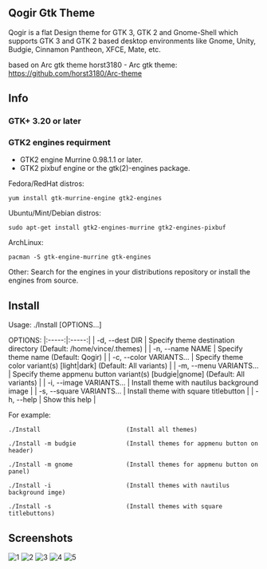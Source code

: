 ## Qogir Gtk Theme

Qogir is a flat Design theme for GTK 3, GTK 2 and Gnome-Shell which supports GTK 3 and GTK 2 based desktop environments like Gnome, Unity, Budgie, Cinnamon Pantheon, XFCE, Mate, etc.

based on Arc gtk theme
horst3180 - Arc gtk theme: https://github.com/horst3180/Arc-theme

## Info

### GTK+ 3.20 or later

### GTK2 engines requirment
- GTK2 engine Murrine 0.98.1.1 or later.
- GTK2 pixbuf engine or the gtk(2)-engines package.

Fedora/RedHat distros:

    yum install gtk-murrine-engine gtk2-engines

Ubuntu/Mint/Debian distros:

    sudo apt-get install gtk2-engines-murrine gtk2-engines-pixbuf

ArchLinux:

    pacman -S gtk-engine-murrine gtk-engines

Other:
Search for the engines in your distributions repository or install the engines from source.

## Install

Usage: ./Install [OPTIONS...]

OPTIONS:
|:-----:|:-----:|
| -d, --dest DIR           | Specify theme destination directory (Default: /home/vince/.themes)                 |
| -n, --name NAME          | Specify theme name (Default: Qogir)                                                |
| -c, --color VARIANTS...  | Specify theme color variant(s) [light|dark] (Default: All variants)                |
| -m, --menu VARIANTS...   | Specify theme appmenu button variant(s) [budgie|gnome] (Default: All variants)     |
| -i, --image VARIANTS...  | Install theme with nautilus background image                                       |
| -s, --square VARIANTS... | Install theme with square titlebutton                                              |
| -h, --help               | Show this help                                                                     |

For example:

    ./Install                        (Install all themes)

    ./Install -m budgie              (Install themes for appmenu button on header)

    ./Install -m gnome               (Install themes for appmenu button on panel)

    ./Install -i                     (Install themes with nautilus background imge)

    ./Install -s                     (Install themes with square titlebuttons)

## Screenshots
![1](https://github.com/vinceliuice/Qogir-theme/blob/master/screenshots/screenshot01.png?raw=true)
![2](https://github.com/vinceliuice/Qogir-theme/blob/master/screenshots/screenshot02.png?raw=true)
![3](https://github.com/vinceliuice/Qogir-theme/blob/master/screenshots/screenshot03.png?raw=true)
![4](https://github.com/vinceliuice/Qogir-theme/blob/master/screenshots/screenshot04.png?raw=true)
![5](https://github.com/vinceliuice/Qogir-theme/blob/master/screenshots/screenshot05.png?raw=true)